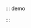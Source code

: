 ::: demo

<template>
    <lay-timeline>
        <lay-timeline-item title="0.0.18">
        </lay-timeline-item>
        <lay-timeline-item title="0.0.17">
        </lay-timeline-item>
        <lay-timeline-item title="0.0.16">
        </lay-timeline-item>
        <lay-timeline-item title="0.0.15">
        </lay-timeline-item>
        <lay-timeline-item title="0.0.14">
        </lay-timeline-item>
        <lay-timeline-item title="0.0.13">
        </lay-timeline-item>
        <lay-timeline-item title="0.0.12">
        </lay-timeline-item>
        <lay-timeline-item title="0.0.11">
        </lay-timeline-item>
        <lay-timeline-item title="0.0.10">
        </lay-timeline-item>
        <lay-timeline-item title="0.0.9">
        </lay-timeline-item>
        <lay-timeline-item title="0.0.8">
        </lay-timeline-item>
    </lay-timeline>
</template>

<script>
import { ref } from 'vue'

export default {
  setup() {

    return {
    }
  }
}
</script>

:::